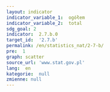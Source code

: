 ```yaml
---
layout: indicator
indicator_variable_1:  ogółem
indicator_variable_2:  total
sdg_goal: 2
indicator:  2.7.b.0
target_id:  '2.7.b'
permalink: /en/statistics_nat/2-7-b/
pre:  1
graph: scatter
source_url: 'www.stat.gov.pl'
lang:  en
kategorie:  null
zmienne: null
---
```

